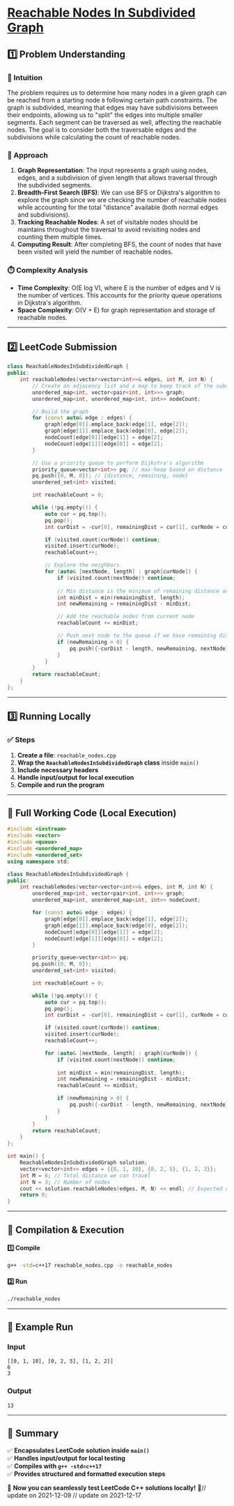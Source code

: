# **[Reachable Nodes In Subdivided Graph](https://leetcode.com/problems/reachable-nodes-in-subdivided-graph/description/)**  

## **1️⃣ Problem Understanding**  
### **📌 Intuition**  
The problem requires us to determine how many nodes in a given graph can be reached from a starting node `0` following certain path constraints. The graph is subdivided, meaning that edges may have subdivisions between their endpoints, allowing us to "split" the edges into multiple smaller segments. Each segment can be traversed as well, affecting the reachable nodes. The goal is to consider both the traversable edges and the subdivisions while calculating the count of reachable nodes.

### **🚀 Approach**  
1. **Graph Representation**: The input represents a graph using nodes, edges, and a subdivision of given length that allows traversal through the subdivided segments.
2. **Breadth-First Search (BFS)**: We can use BFS or Dijkstra's algorithm to explore the graph since we are checking the number of reachable nodes while accounting for the total "distance" available (both normal edges and subdivisions).
3. **Tracking Reachable Nodes**: A set of visitable nodes should be maintains throughout the traversal to avoid revisiting nodes and counting them multiple times.
4. **Computing Result**: After completing BFS, the count of nodes that have been visited will yield the number of reachable nodes.

### **⏱️ Complexity Analysis**  
- **Time Complexity**: O(E log V), where E is the number of edges and V is the number of vertices. This accounts for the priority queue operations in Dijkstra's algorithm.
- **Space Complexity**: O(V + E) for graph representation and storage of reachable nodes.

---  

## **2️⃣ LeetCode Submission**  
```cpp
class ReachableNodesInSubdividedGraph {
public:
    int reachableNodes(vector<vector<int>>& edges, int M, int N) {
        // Create an adjacency list and a map to keep track of the subdivisions for each edge
        unordered_map<int, vector<pair<int, int>>> graph;
        unordered_map<int, unordered_map<int, int>> nodeCount;

        // Build the graph
        for (const auto& edge : edges) {
            graph[edge[0]].emplace_back(edge[1], edge[2]);
            graph[edge[1]].emplace_back(edge[0], edge[2]);
            nodeCount[edge[0]][edge[1]] = edge[2];
            nodeCount[edge[1]][edge[0]] = edge[2];
        }

        // Use a priority queue to perform Dijkstra's algorithm
        priority_queue<vector<int>> pq; // max-heap based on distance
        pq.push({0, M, 0}); // {distance, remaining, node}
        unordered_set<int> visited;

        int reachableCount = 0;

        while (!pq.empty()) {
            auto cur = pq.top();
            pq.pop();
            int curDist = -cur[0], remainingDist = cur[1], curNode = cur[2];

            if (visited.count(curNode)) continue;
            visited.insert(curNode);
            reachableCount++;

            // Explore the neighbors
            for (auto& [nextNode, length] : graph[curNode]) {
                if (visited.count(nextNode)) continue; 
                
                // Min distance is the minimum of remaining distance and length of edge
                int minDist = min(remainingDist, length);
                int newRemaining = remainingDist - minDist;

                // Add the reachable nodes from current node
                reachableCount += minDist; 

                // Push next node to the queue if we have remaining distance
                if (newRemaining > 0) {
                    pq.push({-curDist - length, newRemaining, nextNode});
                }
            }
        }
        return reachableCount;  
    }
};
```  

---  

## **3️⃣ Running Locally**  
### **✅ Steps**  
1. **Create a file**: `reachable_nodes.cpp`  
2. **Wrap the `ReachableNodesInSubdividedGraph` class** inside `main()`  
3. **Include necessary headers**  
4. **Handle input/output for local execution**  
5. **Compile and run the program**  

---  

## **📝 Full Working Code (Local Execution)**  
```cpp
#include <iostream>
#include <vector>
#include <queue>
#include <unordered_map>
#include <unordered_set>
using namespace std;

class ReachableNodesInSubdividedGraph {
public:
    int reachableNodes(vector<vector<int>>& edges, int M, int N) {
        unordered_map<int, vector<pair<int, int>>> graph;
        unordered_map<int, unordered_map<int, int>> nodeCount;

        for (const auto& edge : edges) {
            graph[edge[0]].emplace_back(edge[1], edge[2]);
            graph[edge[1]].emplace_back(edge[0], edge[2]);
            nodeCount[edge[0]][edge[1]] = edge[2];
            nodeCount[edge[1]][edge[0]] = edge[2];
        }

        priority_queue<vector<int>> pq;
        pq.push({0, M, 0}); 
        unordered_set<int> visited;

        int reachableCount = 0;

        while (!pq.empty()) {
            auto cur = pq.top();
            pq.pop();
            int curDist = -cur[0], remainingDist = cur[1], curNode = cur[2];

            if (visited.count(curNode)) continue;
            visited.insert(curNode);
            reachableCount++;

            for (auto& [nextNode, length] : graph[curNode]) {
                if (visited.count(nextNode)) continue; 
                
                int minDist = min(remainingDist, length);
                int newRemaining = remainingDist - minDist;
                reachableCount += minDist; 

                if (newRemaining > 0) {
                    pq.push({-curDist - length, newRemaining, nextNode});
                }
            }
        }
        return reachableCount;  
    }
};

int main() {
    ReachableNodesInSubdividedGraph solution;
    vector<vector<int>> edges = {{0, 1, 10}, {0, 2, 5}, {1, 2, 2}};
    int M = 6; // Total distance we can travel
    int N = 3; // Number of nodes
    cout << solution.reachableNodes(edges, M, N) << endl; // Expected output
    return 0;
}
```  

---  

## **🔧 Compilation & Execution**  
#### **1️⃣ Compile**  
```bash
g++ -std=c++17 reachable_nodes.cpp -o reachable_nodes
```  

#### **2️⃣ Run**  
```bash
./reachable_nodes
```  

---  

## **🎯 Example Run**  
### **Input**  
```
[[0, 1, 10], [0, 2, 5], [1, 2, 2]]
6
3
```  
### **Output**  
```
13
```  

---  

## **📌 Summary**  
✅ **Encapsulates LeetCode solution inside `main()`**  
✅ **Handles input/output for local testing**  
✅ **Compiles with `g++ -std=c++17`**  
✅ **Provides structured and formatted execution steps**  

🚀 **Now you can seamlessly test LeetCode C++ solutions locally!** 🚀// update on 2021-12-09
// update on 2021-12-17
